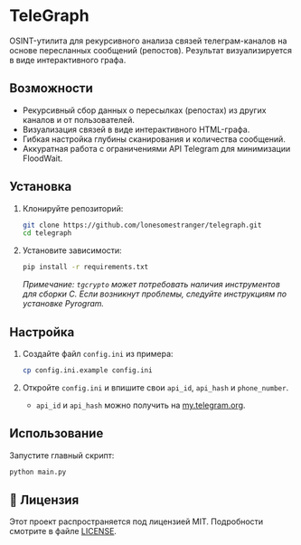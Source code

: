 # TeleGraph

OSINT-утилита для рекурсивного анализа связей телеграм-каналов на основе пересланных сообщений (репостов). Результат визуализируется в виде интерактивного графа.

## Возможности

-   Рекурсивный сбор данных о пересылках (репостах) из других каналов и от пользователей.
-   Визуализация связей в виде интерактивного HTML-графа.
-   Гибкая настройка глубины сканирования и количества сообщений.
-   Аккуратная работа с ограничениями API Telegram для минимизации FloodWait.

## Установка

1.  Клонируйте репозиторий:
    ```bash
    git clone https://github.com/lonesomestranger/telegraph.git
    cd telegraph
    ```

2.  Установите зависимости:
    ```bash
    pip install -r requirements.txt
    ```
    *Примечание: `tgcrypto` может потребовать наличия инструментов для сборки C. Если возникнут проблемы, следуйте инструкциям по установке Pyrogram.*

## Настройка

1.  Создайте файл `config.ini` из примера:
    ```bash
    cp config.ini.example config.ini
    ```

2.  Откройте `config.ini` и впишите свои `api_id`, `api_hash` и `phone_number`.
    -   `api_id` и `api_hash` можно получить на [my.telegram.org](https://my.telegram.org).

## Использование

Запустите главный скрипт:

```bash
python main.py
```

## 📄 Лицензия

Этот проект распространяется под лицензией MIT. Подробности смотрите в файле [LICENSE](LICENSE).